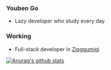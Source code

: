 ### Youben Go
* Lazy developer who study every day

### Working
* Full-stack developer in [Zipggumigi](https://www.ggumim.co.kr)

[![Anurag's github stats](https://github-readme-stats.vercel.app/api?username=yoobni)](https://github.com/anuraghazra/github-readme-stats)
